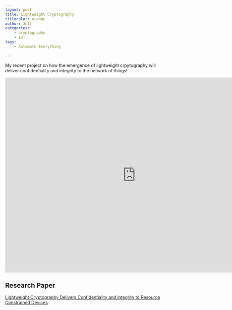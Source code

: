 ```yaml
---
layout: post
title: Lightweight Cryptography
titlecolor: orange
author: Jeff
categories:
    - cryptography
    - IoT
tags:
    - Automate Everything
    
---
```


My recent project on how the emergence of lightweight crpytography will deliver confidentiality and integrity to the network of things!
<!--more-->
<iframe width="840" height="630" src="http://www.youtube.com/embed/30kJepkVSk8" frameborder="0" allowfullscreen></iframe>

<div class="drac-text-center">
    <h2 class="drac-heading drac-heading-xl drac-text-orange">Research Paper</h2>
    <a href="https://github.com/ursaMaj0r/cyber-research-projects/blob/main/LightweightCrypto/Lightweight%20Cryptography%20Delivers%20Confidentiality%20and%20Integrity%20to%20Resource%20Constrained%20Devices%20FINAL.pdf">Lightweight Cryptography Delivers Confidentiality and Integrity to Resource Constrained Devices</a>
</div>